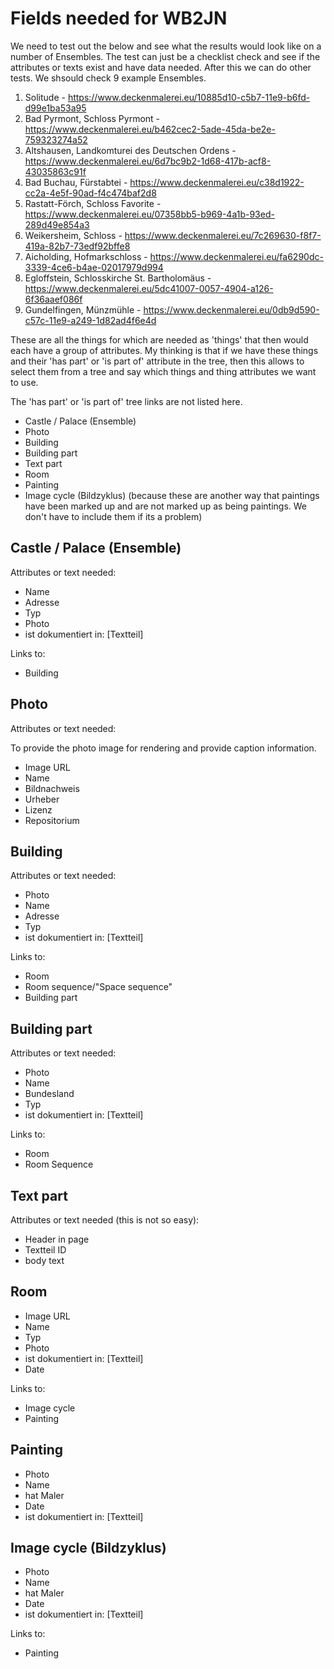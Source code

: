 # Fields needed for WB2JN

We need to test out the below and see what the results would look like on a number of Ensembles. The test can just be a checklist check and see if the attributes or texts exist and have data needed. After this we can do other tests. We shsould check 9 example Ensembles.

  1. Solitude - https://www.deckenmalerei.eu/10885d10-c5b7-11e9-b6fd-d99e1ba53a95
  2. Bad Pyrmont, Schloss Pyrmont - https://www.deckenmalerei.eu/b462cec2-5ade-45da-be2e-759323274a52 
  3. Altshausen, Landkomturei des Deutschen Ordens - https://www.deckenmalerei.eu/6d7bc9b2-1d68-417b-acf8-43035863c91f
  4. Bad Buchau, Fürstabtei - https://www.deckenmalerei.eu/c38d1922-cc2a-4e5f-90ad-f4c474baf2d8
  5. Rastatt-Förch, Schloss Favorite - https://www.deckenmalerei.eu/07358bb5-b969-4a1b-93ed-289d49e854a3 
  6. Weikersheim, Schloss - https://www.deckenmalerei.eu/7c269630-f8f7-419a-82b7-73edf92bffe8
  7. Aicholding, Hofmarkschloss - https://www.deckenmalerei.eu/fa6290dc-3339-4ce6-b4ae-02017979d994 
  8. Egloffstein, Schlosskirche St. Bartholomäus - https://www.deckenmalerei.eu/5dc41007-0057-4904-a126-6f36aaef086f 
  9. Gundelfingen, Münzmühle - https://www.deckenmalerei.eu/0db9d590-c57c-11e9-a249-1d82ad4f6e4d 

These are all the things for which are needed as 'things' that then would each have a group of attributes. My thinking is that if we have these things and their 'has part' or 'is part of' attribute in the tree, then this allows to select them from a tree and say which things and thing attributes we want to use.

The 'has part' or 'is part of' tree links are not listed here.

  - Castle / Palace (Ensemble)
  - Photo
  - Building
  - Building part
  - Text part
  - Room
  - Painting
  - Image cycle (Bildzyklus) (because these are another way that paintings have been marked up and are not marked up as being paintings. We don't have to include them if its a problem)

## Castle / Palace (Ensemble)

Attributes or text needed:

  - Name
  - Adresse
  - Typ
  - Photo
  - ist dokumentiert in: [Textteil]

Links to:

 - Building

## Photo

Attributes or text needed:

To provide the photo image for rendering and provide caption information.

  - Image URL
  - Name
  - Bildnachweis
  - Urheber
  - Lizenz
  - Repositorium

## Building

Attributes or text needed:

  - Photo
  - Name
  - Adresse
  - Typ
  - ist dokumentiert in: [Textteil]

Links to:  
  - Room
  - Room sequence/"Space sequence"
  - Building part

## Building part

Attributes or text needed:

  - Photo
  - Name
  - Bundesland
  - Typ 
  - ist dokumentiert in: [Textteil]

Links to:  
  - Room
  - Room Sequence

## Text part

Attributes or text needed (this is not so easy):

  - Header in page
  - Textteil ID
  - body text

## Room

  - Image URL
  - Name
  - Typ 
  - Photo 
  - ist dokumentiert in: [Textteil]
  - Date

Links to:  
  - Image cycle
  - Painting

## Painting

  - Photo
  - Name
  - hat Maler
  - Date
  - ist dokumentiert in: [Textteil]

## Image cycle (Bildzyklus)

  - Photo
  - Name
  - hat Maler
  - Date
  - ist dokumentiert in: [Textteil]

Links to:
  - Painting

